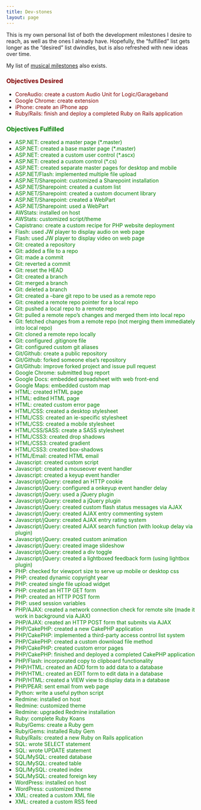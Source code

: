 ```yaml
---
title: Dev-stones
layout: page
---
```

This is my own personal list of both the development milestones I desire to reach, as well as the ones I already have. Hopefully, the &#8220;fulfilled&#8221; list gets longer as the &#8220;desired&#8221; list dwindles, but is also refreshed with new ideas over time.

My list of <a href="/lists/muz-stones">musical milestones</a> also exists.

### <span style="color: #800000;">Objectives Desired</span>

  * <span style="color: #800000;">CoreAudio: create a custom Audio Unit for Logic/Garageband</span>
  * <span style="color: #800000;">Google Chrome: create extension</span>
  * <span style="color: #800000;">iPhone: create an iPhone app</span>
  * <span style="color: #800000;">Ruby/Rails: finish and deploy a completed Ruby on Rails application</span>

### <span style="color: #008000;">Objectives Fulfilled</span>

  * <span style="color: #008000;">ASP.NET: created a master page (*.master)</span>
  * <span style="color: #008000;">ASP.NET: created a base master page (*.master)</span>
  * <span style="color: #008000;">ASP.NET: created a custom user control (*.ascx)</span>
  * <span style="color: #008000;">ASP.NET: created a custom control (*.cs)</span>
  * <span style="color: #008000;">ASP.NET: created separate master pages for desktop and mobile</span>
  * <span style="color: #008000;">ASP.NET/Flash: implemented multiple file upload</span>
  * <span style="color: #008000;">ASP.NET/Sharepoint: customized a Sharepoint installation</span>
  * <span style="color: #008000;">ASP.NET/Sharepoint: created a custom list</span>
  * <span style="color: #008000;">ASP.NET/Sharepoint: created a custom document library</span>
  * <span style="color: #008000;">ASP.NET/Sharepoint: created a WebPart</span>
  * <span style="color: #008000;">ASP.NET/Sharepoint: used a WebPart</span>
  * <span style="color: #008000;">AWStats: installed on host</span>
  * <span style="color: #008000;">AWStats: customized script/theme</span>
  * <span style="color: #008000;">Capistrano: create a custom recipe for PHP website deployment</span>
  * <span style="color: #008000;">Flash: used JW player to display audio on web page</span>
  * <span style="color: #008000;">Flash: used JW player to display video on web page</span>
  * <span style="color: #008000;">Git: created a repository</span>
  * <span style="color: #008000;">Git: added a file to a repo</span>
  * <span style="color: #008000;">Git: made a commit</span>
  * <span style="color: #008000;">Git: reverted a commit</span>
  * <span style="color: #008000;">Git: reset the HEAD</span>
  * <span style="color: #008000;">Git: created a branch</span>
  * <span style="color: #008000;">Git: merged a branch</span>
  * <span style="color: #008000;">Git: deleted a branch</span>
  * <span style="color: #008000;">Git: created a &#8211;bare git repo to be used as a remote repo</span>
  * <span style="color: #008000;">Git: created a remote repo pointer for a local repo</span>
  * <span style="color: #008000;">Git: pushed a local repo to a remote repo</span>
  * <span style="color: #008000;">Git: pulled a remote repo&#8217;s changes and merged them into local repo</span>
  * <span style="color: #008000;">Git: fetched changes from a remote repo (not merging them immediately into local repo)</span>
  * <span style="color: #008000;">Git: cloned a remote repo locally</span>
  * <span style="color: #008000;">Git: configured .gitignore file</span>
  * <span style="color: #008000;">Git: configured custom git aliases</span>
  * <span style="color: #008000;">Git/Github: create a public repository</span>
  * <span style="color: #008000;">Git/Github: forked someone else&#8217;s repository</span>
  * <span style="color: #008000">Git/Github: improve forked project and issue pull request</span>
  * <span style="color: #008000;">Google Chrome: submitted bug report</span>
  * <span style="color: #008000;">Google Docs: embedded spreadsheet with web front-end</span>
  * <span style="color: #008000;">Google Maps: embedded custom map</span>
  * <span style="color: #008000;">HTML: created HTML page</span>
  * <span style="color: #008000;">HTML: edited HTML page</span>
  * <span style="color: #008000;">HTML: created custom error page</span>
  * <span style="color: #008000;">HTML/CSS: created a desktop stylesheet</span>
  * <span style="color: #008000;">HTML/CSS: created an ie-specific stylesheet</span>
  * <span style="color: #008000;">HTML/CSS: created a mobile stylesheet</span>
  * <span style="color: #008000;">HTML/CSS/SASS: create a SASS stylesheet</span>
  * <span style="color: #008000;">HTML/CSS3: created drop shadows</span>
  * <span style="color: #008000;">HTML/CSS3: created gradient</span>
  * <span style="color: #008000;">HTML/CSS3: created box-shadows</span>
  * <span style="color: #008000;">HTML/Email: created HTML email</span>
  * <span style="color: #008000;">Javascript: created custom script</span>
  * <span style="color: #008000;">Javascript: created a mouseover event handler</span>
  * <span style="color: #008000;">Javascript: created a keyup event handler</span>
  * <span style="color: #008000;">Javascript/jQuery: created an HTTP cookie</span>
  * <span style="color: #008000;">Javascript/jQuery: configured a onkeyup event handler delay</span>
  * <span style="color: #008000;">Javascript/jQuery: used a jQuery plugin</span>
  * <span style="color: #008000;">Javascript/jQuery: created a jQuery plugin</span>
  * <span style="color: #008000;">Javascript/jQuery: created custom flash status messages via AJAX</span>
  * <span style="color: #008000;">Javascript/jQuery: created AJAX entry commenting system</span>
  * <span style="color: #008000;">Javascript/jQuery: created AJAX entry rating system</span>
  * <span style="color: #008000;">Javascript/jQuery: created AJAX search function (with lookup delay via plugin)</span>
  * <span style="color: #008000;">Javascript/jQuery: created custom animation</span>
  * <span style="color: #008000;">Javascript/jQuery: created image slideshow</span>
  * <span style="color: #008000;">Javascript/jQuery: created a div toggle</span>
  * <span style="color: #008000;">Javascript/jQuery: created a lightboxed feedback form (using lightbox plugin)</span>
  * <span style="color: #008000;">PHP: checked for viewport size to serve up mobile or desktop css</span>
  * <span style="color: #008000;">PHP: created dynamic copyright year</span>
  * <span style="color: #008000;">PHP: created single file upload widget</span>
  * <span style="color: #008000;">PHP: created an HTTP GET form</span>
  * <span style="color: #008000;">PHP: created an HTTP POST form</span>
  * <span style="color: #008000;">PHP: used session variables</span>
  * <span style="color: #008000;">PHP/AJAX: created a network connection check for remote site (made it work in background via AJAX)</span>
  * <span style="color: #008000;">PHP/AJAX: created an HTTP POST form that submits via AJAX</span>
  * <span style="color: #008000;">PHP/CakePHP: created a new CakePHP application</span>
  * <span style="color: #008000;">PHP/CakePHP: implemented a third-party access control list system</span>
  * <span style="color: #008000;">PHP/CakePHP: created a custom download file method</span>
  * <span style="color: #008000;">PHP/CakePHP: created custom error pages</span>
  * <span style="color: #008000;">PHP/CakePHP: finished and deployed a completed CakePHP application</span>
  * <span style="color: #008000;">PHP/Flash: incorporated copy to clipboard functionality</span>
  * <span style="color: #008000;">PHP/HTML: created an ADD form to add data to a database</span>
  * <span style="color: #008000;">PHP/HTML: created an EDIT form to edit data in a database</span>
  * <span style="color: #008000;">PHP/HTML: created a VIEW view to display data in a database</span>
  * <span style="color: #008000;">PHP/PEAR: sent email from web page</span>
  * <span style="color: #008000;">Python: write a useful python script</span>
  * <span style="color: #008000;">Redmine: installed on host</span>
  * <span style="color: #008000;">Redmine: customized theme</span>
  * <span style="color: #008000;">Redmine: upgraded Redmine installation</span>
  * <span style="color: #008000;">Ruby: complete Ruby Koans</span>
  * <span style="color: #008000;">Ruby/Gems: create a Ruby gem</span>
  * <span style="color: #008000;">Ruby/Gems: installed Ruby Gem</span>
  * <span style="color: #008000;">Ruby/Rails: created a new Ruby on Rails application</span>
  * <span style="color: #008000;">SQL: wrote SELECT statement</span>
  * <span style="color: #008000;">SQL: wrote UPDATE statement</span>
  * <span style="color: #008000;">SQL/MySQL: created database</span>
  * <span style="color: #008000;">SQL/MySQL: created table</span>
  * <span style="color: #008000;">SQL/MySQL: created index</span>
  * <span style="color: #008000;">SQL/MySQL: created foreign key</span>
  * <span style="color: #008000;">WordPress: installed on host</span>
  * <span style="color: #008000;">WordPress: customized theme</span>
  * <span style="color: #008000;">XML: created a custom XML file</span>
  * <span style="color: #008000;">XML: created a custom RSS feed</span>